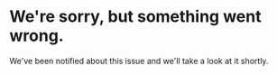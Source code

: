 # We're sorry, but something went wrong.

We've been notified about this issue and we'll take a look at it shortly.
